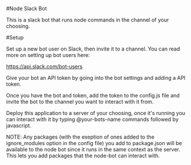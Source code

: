 #Node Slack Bot

This is a slack bot that runs node commands in the channel of your choosing.

#Setup

Set up a new bot user on Slack, then invite it to a channel.
You can read more on setting up bot users here:

https://api.slack.com/bot-users

Give your bot an API token by going into the bot settings and adding 
a API token.

Once you have the bot and token, add the token to the config.js file
and invite the bot to the channel you want to interact with it from.

Deploy this application to a server of your choosing, once it's running 
you can interact with it by typing @your-bots-name commands followed by javascript.

NOTE: Any packages (with the exeption of ones added to the ignore_modules option in the config file) you add to package.json will be available to the node bot since it runs in the 
same context as the server. This lets you add packages that the node-bot can interact with.

